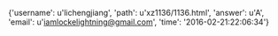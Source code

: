 {'username': u'lichengjiang', 'path': u'xz1136/1136.html', 'answer': u'A', 'email': u'iamlockelightning@gmail.com', 'time': '2016-02-21:22:06:34'}